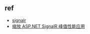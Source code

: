 

## ref
+ [signalr](https://learn.microsoft.com/zh-cn/aspnet/signalr/)
+ [缩放 ASP.NET SignalR 峰值性能应用](https://www.alachisoft.com/zh-CN/resources/whitepapers/scaling-asp-dot-net-signalr-applications-peak-performance.html)